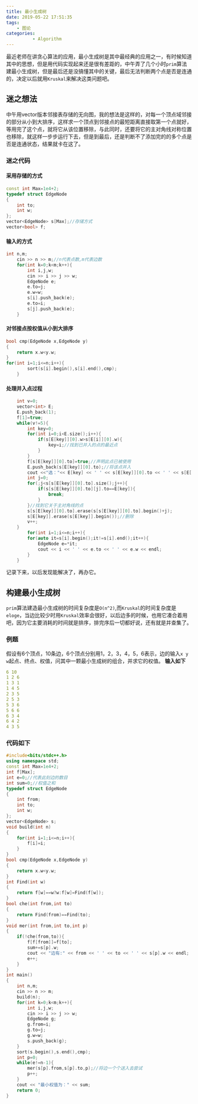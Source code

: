 ```yaml
---
title: 最小生成树
date: 2019-05-22 17:51:35
tags: 
    - 图论
categories:
          - Algorithm
---
```

最近老师在讲贪心算法的应用，最小生成树是其中最经典的应用之一，有时候知道其中的思想，但是用代码实现起来还是很有差距的，中午弄了几个小时`prim`算法建最小生成树，但是最后还是没搞懂其中的关键，最后无法判断两个点是否是连通的，决定以后就用`Kruskal`来解决这类问题吧。<!--more-->
## 迷之想法
中午用vector版本邻接表存储的无向图，我的想法是这样的，对每一个顶点域邻接的部分从小到大排序，这样求一个顶点到邻接点的最短距离直接取第一个点就好，等用完了这个点，就将它从该位置移除，与此同时，还要将它的主对角线对称位置也移除，就这样一步步运行下去，但是到最后，还是判断不了添加完的的多个点是否是连通状态，结果就卡在这了。
### 迷之代码
#### 采用存储的方式
```cpp
const int Max=1e4+2;
typedef struct EdgeNode
{
    int to;
    int w;
};
vector<EdgeNode> s[Max];//存储方式
vector<bool> f;
```
#### 输入的方式
```cpp
int n,m;
    cin >> n >> m;//n代表点数,m代表边数
    for(int k=0;k<m;k++){
        int i,j,w;
        cin >> i >> j >> w;
        EdgeNode e;
        e.to=j;
        e.w=w;
        s[i].push_back(e);
        e.to=i;
        s[j].push_back(e);
    }
```
#### 对邻接点按权值从小到大排序
```cpp
bool cmp(EdgeNode x,EdgeNode y)
{
    return x.w<y.w;
}
for(int i=1;i<=n;i++){
        sort(s[i].begin(),s[i].end(),cmp);
    }
```
#### 处理并入点过程
```cpp
    int v=0;
    vector<int> E;
    E.push_back(1);
    f[1]=true;
    while(v!=5){
        int key=0;
        for(int i=0;i<E.size();i++){
            if(s[E[key]][0].w>s[E[i]][0].w){
                key=i;//找到已并入的点的最近点
            }
        }
        f[s[E[key]][0].to]=true;//声明此点已被使用
        E.push_back(s[E[key]][0].to);//将该点并入
        cout <<"选："<< E[key] << ' ' << s[E[key]][0].to << ' ' << s[E[key]][0].w << endl;
        int j=0;
        for(;j<s[s[E[key]][0].to].size();j++){
            if(s[s[E[key]][0].to][j].to==E[key]){
                break;
            }
        }//找到它关于主对角线的点
        s[s[E[key]][0].to].erase(s[s[E[key]][0].to].begin()+j);
        s[E[key]].erase(s[E[key]].begin());//删除
        v++;
    }
        for(int i=1;i<=n;i++){
        for(auto it=s[i].begin();it!=s[i].end();it++){
            EdgeNode e=*it;
            cout << i << ' ' << e.to << ' ' << e.w << endl;
        }
    }
```
记录下来，以后发现能解决了，再办它。

## 构建最小生成树
`prim`算法建造最小生成树的时间复杂度是`O(n^2)`,而`Kruskal`的时间复杂度是`eloge`，当边比较少时用`Kruskal`效率会很好，以后边多的时候，也用它凑合着用吧，因为它主要消耗的时间就是排序，排完序后一切都好说，还有就是并查集了。
### 例题
假设有6个顶点，10条边，6个顶点分别用1，2，3，4，5，6表示，边的输入`x y w`起点、终点、权值，问其中一颗最小生成树的组合，并求它的权值。
**输入如下**
```yaml
6 10
1 2 6
1 3 1
1 4 5
2 3 5
2 5 3
5 3 6
5 6 6
6 3 4
6 4 2
4 3 5
```
### 代码如下
```cpp
#include<bits/stdc++.h>
using namespace std;
const int Max=1e4+2;
int f[Max];
int e=0;//代表此刻边的数目
int sum=0;//权值之和
typedef struct EdgeNode
{
    int from;
    int to;
    int w;
};
vector<EdgeNode> s;
void build(int n)
{
    for(int i=1;i<=n;i++){
        f[i]=i;
    }
}
bool cmp(EdgeNode x,EdgeNode y)
{
    return x.w<y.w;
}
int Find(int w)
{
    return f[w]==w?w:f[w]=Find(f[w]);
}
bool che(int from,int to)
{
    return Find(from)==Find(to);
}
void mer(int from,int to,int p)
{
    if(!che(from,to)){
        f[f[from]]=f[to];
        sum+=s[p].w;
        cout << "边有:" << from << ' ' << to << ' ' << s[p].w << endl;
        e++;
    }
}
int main()
{
    int n,m;
    cin >> n >> m;
    build(n);
    for(int k=0;k<m;k++){
        int i,j,w;
        cin >> i >> j >> w;
        EdgeNode g;
        g.from=i;
        g.to=j;
        g.w=w;
        s.push_back(g);
    }
    sort(s.begin(),s.end(),cmp);
    int p=0;
    while(e!=n-1){
        mer(s[p].from,s[p].to,p);//将边一个个送入去尝试
        p++;
    }
    cout << "最小权值为：" << sum;
    return 0;
}
```